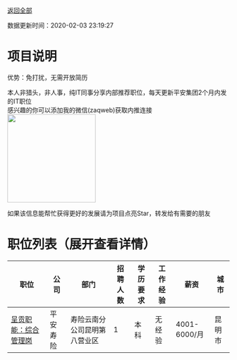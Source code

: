 [返回全部](https://github.com/zaqweb/PA-IT-JOBS/)

数据更新时间：2020-02-03 23:19:27
# 项目说明

优势：免打扰，无需开放简历

本人非猎头，非人事，纯IT同事分享内部推荐职位，每天更新平安集团2个月内发的IT职位  
感兴趣的你可以添加我的微信(zaqweb)获取内推连接  
<img src="https://github.com/zaqweb/PA-IT-JOBS/blob/master/WechatICode.jpeg"  height="200" width="200">

如果该信息能帮忙获得更好的发展请为项目点亮Star，转发给有需要的朋友
# 职位列表（展开查看详情）

|职位|公司|部门|招聘人数|学历要求|工作经验|薪资|城市|
|---|---|---|---|---|---|---|---|
|[呈贡职能：综合管理岗](../detail/5419DEF37D30454CAA868D92A9ED151C.md)|平安寿险|寿险云南分公司昆明第八营业区|1|本科|无经验|4001-6000/月|昆明市|




